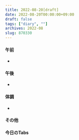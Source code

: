 ```yaml
---
title: 2022-08-20[draft]
date: 2022-08-20T00:00:00+09:00
draft: false
tags: ["diary", ""]
archives: 2022-08
slug: 870330
---
```

#### 午前
- 
#### 午後
- 
#### 体調
- 
#### その他
#### 今日のTabs
